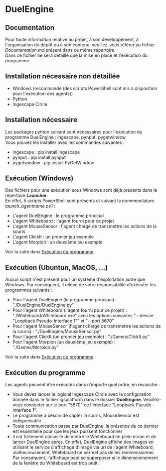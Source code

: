 # DuelEngine

## Documentation
Pour toute information relative au projet, à son développement, à l'organisation du dépôt ou à son contenu, veuillez-vous référer au fichier *Documentation.md* présent dans ce même répertoire.  
Dans ce fichier ne sera détaillé que la mise en place et l'exécution du programme.

## Installation nécessaire non détaillée
- Windows (recommandé (des scripts PowerShell sont mis à disposition pour l'exécution des agents))
- Python
- Ingescape Circle

## Installation nécessaire
Les packages python suivant sont nécessaires pour l'exécution du programme DuelEngine : ingescape, pynput, pygetwindow  
Vous pouvez les installer avec les commandes suivantes :
- ingescape : pip install ingescape
- pynput : pip install pynput
- pygetwindow : pip install PyGetWindow

## Exécution (Windows)
Des fichiers pour une exécution sous Windows sont déjà présents dans le répertoire **Launcher**.  
En effet, 5 scripts PowerShell sont présents et suivant la nommenclature *launch_agentname.ps1* :
- L'agent DuelEngine : le programme principal
- L'agent Whiteboard : l'agent fourni pour ce projet
- L'agent MouseSensor : l'agent chargé de transmettre les actions de la souris
- L'agent ClickIt : un premier jeu exemple
- L'agent Morpion : un deuxième jeu exemple  
  
Voir la suite dans [Exécution du programme](#exécution-du-programme)

## Exécution (Ubuntun, MacOS, ...)
Aucun script n'est présent pour un système d'exploitation autre que Windows. Par conséquent, il relève de votre responsabilité d'exécuter les programmes suivants :
- Pour l'agent DuelEngine (le programme principal) : "./DuelEngine/DuelEngine.py"
- Pour l'agent Whiteboard (l'agent fourni pour ce projet) : "./Whiteboard/Whiteboard.exe" avec les options suivantes "--device "Loopback Pseudo-Interface 1"" et "--port 5670"
- Pour l'agent MouseSensor (l'agent chargé de transmettre les actions de la souris) : "./DuelEngine/MouseSensor.py"
- Pour l'agent ClickIt (un premier jeu exemple) : "./Games/ClickIt.py"
- Pour l'agent Morpion (un deuxième jeu exemple) : "./Games/Morpion.py"
  
Voir la suite dans [Exécution du programme](#exécution-du-programme)

## Exécution du programme
Les agents peuvent être exécutés dans n'importe quel ordre, en revanche :
- Vous devez lancer le logiciel Ingescape Circle avec la configuration donnée dans le fichier igsplatform dans le dossier **DuelEngine**. Veuillez-vous connecter sur le port "5670" de l'interface "Loopback Pseudo-Interface 1".
- Le programme a besoin de capter la souris, MouseSensor est indispensable
- Toute communication passe par DuelEngine, la présence de ce dernier est essentielle pour que les jeux puissent fonctionner
- Il est fortement conseillé de mettre le Whiteboard en plein écran et de lancer DuelEngine après. En effet, DuelEngine affiche des images en utilisant le service d'affichage d'image via url de l'agent Whiteboard, malheureusement, Whiteboard ne permet pas de les redimensionner. Par conséquent, l'affichage peut se superposer si le dimensionnement de la fenêtre du Whiteboard est trop petit. 
